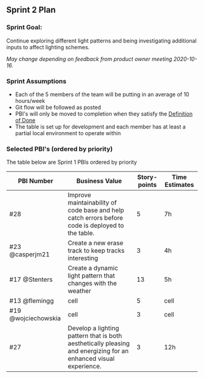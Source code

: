 ## Sprint 2 Plan

### Sprint Goal:

Continue exploring different light patterns and being investigating additional inputs to affect lighting schemes.

_May change depending on feedback from product owner meeting 2020-10-16._

### Sprint Assumptions

* Each of the 5 members of the team will be putting in an average of 10 hours/week
* Git flow will be followed as posted
* PBI's will only be moved to completion when they satisfy the [Definition of Done](/msoe.edu/sdl/sd21/sisyphus/msoe-sisbot/-/wikis/Process/Definition%20of%20Done)
* The table is set up for development and each member has at least a partial local environment to operate within

### Selected PBI's (ordered by priority)

The table below are Sprint 1 PBIs ordered by priority

| PBI Number | Business Value | Story-points | Time Estimates
| ---------- | -------------- | ------------ | -------------- |
| #28 | Improve maintainability of code base and help catch errors before code is deployed to the table. | 5 | 7h |
| #23 @casperjm21 | Create a new erase track to keep tracks interesting | 3 | 4h |
| #17 @Stenters | Create a dynamic light pattern that changes with the weather | 13 | 5h |
| #13 @flemingg | cell | 5 | cell |
| #19 @wojciechowskia | cell | 3 | cell |
| #27 | Develop a lighting pattern that is both aesthetically pleasing and energizing for an enhanced visual experience. | 3 | 12h |